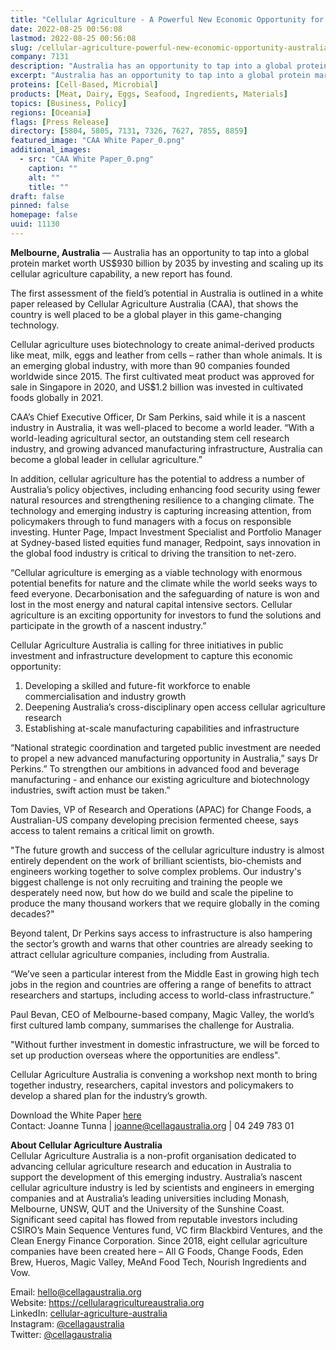 ```yaml
---
title: "Cellular Agriculture - A Powerful New Economic Opportunity for Australia"
date: 2022-08-25 00:56:08
lastmod: 2022-08-25 00:56:08
slug: /cellular-agriculture-powerful-new-economic-opportunity-australia
company: 7131
description: "Australia has an opportunity to tap into a global protein market worth US$930 billion by 2035 by investing and scaling up its cellular agriculture capability, a new report has found."
excerpt: "Australia has an opportunity to tap into a global protein market worth US$930 billion by 2035 by investing and scaling up its cellular agriculture capability, a new report has found."
proteins: [Cell-Based, Microbial]
products: [Meat, Dairy, Eggs, Seafood, Ingredients, Materials]
topics: [Business, Policy]
regions: [Oceania]
flags: [Press Release]
directory: [5804, 5805, 7131, 7326, 7627, 7855, 8859]
featured_image: "CAA White Paper_0.png"
additional_images:
  - src: "CAA White Paper_0.png"
    caption: ""
    alt: ""
    title: ""
draft: false
pinned: false
homepage: false
uuid: 11130
---
```

<p><strong>Melbourne, Australia</strong> — Australia has an opportunity to tap into a global protein market worth US$930 billion by 2035 by investing and scaling up its cellular agriculture capability, a new report has found.</p>
<p>The first assessment of the field’s potential in Australia is outlined in a white paper released by Cellular Agriculture Australia (CAA), that shows the country is well placed to be a global player in this game-changing technology.</p>
<p>Cellular agriculture uses biotechnology to create animal-derived products like meat, milk, eggs and leather from cells – rather than whole animals. It is an emerging global industry, with more than 90 companies founded worldwide since 2015. The first cultivated meat product was approved for sale in Singapore in 2020, and US$1.2 billion was invested in cultivated foods globally in 2021.</p>
<p>CAA’s Chief Executive Officer, Dr Sam Perkins, said while it is a nascent industry in Australia, it was well-placed to become a world leader. “With a world-leading agricultural sector, an outstanding stem cell research industry, and growing advanced manufacturing infrastructure, Australia can become a global leader in cellular agriculture.”</p>
<p>In addition, cellular agriculture has the potential to address a number of Australia’s policy objectives, including enhancing food security using fewer natural resources and strengthening resilience to a changing climate. The technology and emerging industry is capturing increasing attention, from policymakers through to fund managers with a focus on responsible investing. Hunter Page, Impact Investment Specialist and Portfolio Manager at Sydney-based listed equities fund manager, Redpoint, says innovation in the global food industry is critical to driving the transition to net-zero.</p>
<p>“Cellular agriculture is emerging as a viable technology with enormous potential benefits for nature and the climate while the world seeks ways to feed everyone. Decarbonisation and the safeguarding of nature is won and lost in the most energy and natural capital intensive sectors. Cellular agriculture is an exciting opportunity for investors to fund the solutions and participate in the growth of a nascent industry.”</p>
<p>Cellular Agriculture Australia is calling for three initiatives in public investment and infrastructure development to capture this economic opportunity:</p>
<ol>
<li>Developing a skilled and future-fit workforce to enable commercialisation and industry growth</li>
<li>Deepening Australia’s cross-disciplinary open access cellular agriculture research</li>
<li>Establishing at-scale manufacturing capabilities and infrastructure</li>
</ol>
<p>“National strategic coordination and targeted public investment are needed to propel a new advanced manufacturing opportunity in Australia,” says Dr Perkins.” To strengthen our ambitions in advanced food and beverage manufacturing - and enhance our existing agriculture and biotechnology industries, swift action must be taken.”</p>
<p>Tom Davies, VP of Research and Operations (APAC) for Change Foods, a Australian-US company developing precision fermented cheese, says access to talent remains a critical limit on growth.</p>
<p>"The future growth and success of the cellular agriculture industry is almost entirely dependent on the work of brilliant scientists, bio-chemists and engineers working together to solve complex problems. Our industry's biggest challenge is not only recruiting and training the people we desperately need now, but how do we build and scale the pipeline to produce the many thousand workers that we require globally in the coming decades?"</p>
<p>Beyond talent, Dr Perkins says access to infrastructure is also hampering the sector’s growth and warns that other countries are already seeking to attract cellular agriculture companies, including from Australia.</p>
<p>“We’ve seen a particular interest from the Middle East in growing high tech jobs in the region and countries are offering a range of benefits to attract researchers and startups, including access to world-class infrastructure.”</p>
<p>Paul Bevan, CEO of Melbourne-based company, Magic Valley, the world’s first cultured lamb company, summarises the challenge for Australia.</p>
<p>"Without further investment in domestic infrastructure, we will be forced to set up production overseas where the opportunities are endless".</p>
<p>Cellular Agriculture Australia is convening a workshop next month to bring together industry, researchers, capital investors and policymakers to develop a shared plan for the industry’s growth.</p>
<p>Download the White Paper <a href="https://cellularagricultureaustralia.org/advocacy/">here</a><br />
Contact: Joanne Tunna | <a href="mailto:joanne@cellagaustralia.org">joanne@cellagaustralia.org</a> | 04 249 783 01</p>
<p><strong>About Cellular Agriculture Australia</strong><br />
Cellular Agriculture Australia is a non-profit organisation dedicated to advancing cellular agriculture research and education in Australia to support the development of this emerging industry. Australia’s nascent cellular agriculture industry is led by scientists and engineers in emerging companies and at Australia’s leading universities including Monash, Melbourne, UNSW, QUT and the University of the Sunshine Coast. Significant seed capital has flowed from reputable investors including CSIRO’s Main Sequence Ventures fund, VC firm Blackbird Ventures, and the Clean Energy Finance Corporation. Since 2018, eight cellular agriculture companies have been created here – All G Foods, Change Foods, Eden Brew, Hueros, Magic Valley, MeAnd Food Tech, Nourish Ingredients and Vow.</p>
<p>Email: <a href="mailto:hello@cellagaustralia.org">hello@cellagaustralia.org</a><br />
Website: <a href="https://cellularagricultureaustralia.org">https://cellularagricultureaustralia.org</a><br />
LinkedIn: <a href="https://www.linkedin.com/company/cellular-agriculture-australia/">cellular-agriculture-australia</a><br />
Instagram: <a href="https://www.instagram.com/cellagaustralia/">@cellagaustralia</a><br />
Twitter: <a href="https://twitter.com/CellAgAustralia">@cellagaustralia</a></p>
